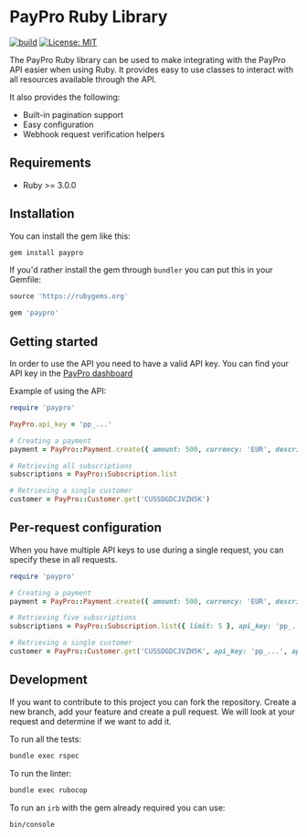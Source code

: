 # PayPro Ruby Library

[![build](https://github.com/paypronl/paypro-ruby/actions/workflows/build.yml/badge.svg?branch=master)](https://github.com/paypronl/paypro-ruby/actions/workflows/build.yml)
[![License: MIT](https://img.shields.io/badge/License-MIT-blue.svg)](https://opensource.org/licenses/MIT)

The PayPro Ruby library can be used to make integrating with the PayPro API easier when using Ruby.
It provides easy to use classes to interact with all resources available through the API.

It also provides the following:

- Built-in pagination support
- Easy configuration
- Webhook request verification helpers

## Requirements

- Ruby >= 3.0.0

## Installation

You can install the gem like this:

```sh
gem install paypro
```

If you'd rather install the gem through `bundler` you can put this in your Gemfile:

```ruby
source 'https://rubygems.org'

gem 'paypro'

```

## Getting started

In order to use the API you need to have a valid API key.
You can find your API key in the [PayPro dashboard](https://app.paypro.nl/developers/api-keys)

Example of using the API:

```ruby
require 'paypro'

PayPro.api_key = 'pp_...'

# Creating a payment
payment = PayPro::Payment.create({ amount: 500, currency: 'EUR', description: 'Test Payment' })

# Retrieving all subscriptions
subscriptions = PayPro::Subscription.list

# Retrieving a single customer
customer = PayPro::Customer.get('CUSSDGDCJVZH5K')

```

## Per-request configuration

When you have multiple API keys to use during a single request, you can specify these in all requests.

```ruby
require 'paypro'

# Creating a payment
payment = PayPro::Payment.create({ amount: 500, currency: 'EUR', description: 'Test Payment' }, api_key: 'pp_...')

# Retrieving five subscriptions
subscriptions = PayPro::Subscription.list({ limit: 5 }, api_key: 'pp_...')

# Retrieving a single customer
customer = PayPro::Customer.get('CUSSDGDCJVZH5K', api_key: 'pp_...', api_url: 'https://api-test.paypro.nl')
```

## Development

If you want to contribute to this project you can fork the repository. Create a new branch, add your feature and create a pull request. We will look at your request and determine if we want to add it.

To run all the tests:

```sh
bundle exec rspec
```

To run the linter:

```sh
bundle exec rubocop
```

To run an `irb` with the gem already required you can use:

```sh
bin/console
```
